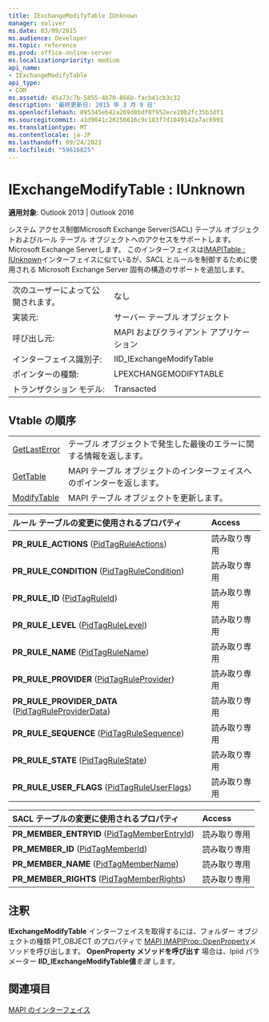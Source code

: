 ```yaml
---
title: IExchangeModifyTable IUnknown
manager: soliver
ms.date: 03/09/2015
ms.audience: Developer
ms.topic: reference
ms.prod: office-online-server
ms.localizationpriority: medium
api_name:
- IExchangeModifyTable
api_type:
- COM
ms.assetid: 45a73c7b-5855-4b70-866b-facb41cb3c32
description: '最終更新日: 2015 年 3 月 9 日'
ms.openlocfilehash: 095345eb42a269d8bdf0f952ece20b2fc35b3df1
ms.sourcegitcommit: a1d9041c20256616c9c183f7d1049142a7ac6991
ms.translationtype: MT
ms.contentlocale: ja-JP
ms.lasthandoff: 09/24/2021
ms.locfileid: "59616825"
---
```

# <a name="iexchangemodifytable--iunknown"></a>IExchangeModifyTable : IUnknown

  
  
**適用対象**: Outlook 2013 | Outlook 2016 
  
システム アクセス制御Microsoft Exchange Server(SACL) テーブル オブジェクトおよびルール テーブル オブジェクトへのアクセスをサポートします。Microsoft Exchange Serverします。 このインターフェイスは[IMAPITable : IUnknown](imapitableiunknown.md)インターフェイスに似ているが、SACL とルールを制御するために使用される Microsoft Exchange Server 固有の構造のサポートを追加します。 
  
|||
|:-----|:-----|
|次のユーザーによって公開されます。  <br/> |なし  <br/> |
|実装元:  <br/> |サーバー テーブル オブジェクト  <br/> |
|呼び出し元:  <br/> |MAPI およびクライアント アプリケーション  <br/> |
|インターフェイス識別子:  <br/> |IID_IExchangeModifyTable  <br/> |
|ポインターの種類:  <br/> |LPEXCHANGEMODIFYTABLE  <br/> |
|トランザクション モデル:  <br/> |Transacted  <br/> |
   
## <a name="vtable-order"></a>Vtable の順序

|||
|:-----|:-----|
|[GetLastError](iexchangemodifytable-getlasterror.md) <br/> |テーブル オブジェクトで発生した最後のエラーに関する情報を返します。  <br/> |
|[GetTable](iexchangemodifytable-gettable.md) <br/> |MAPI テーブル オブジェクトのインターフェイスへのポインターを返します。  <br/> |
|[ModifyTable](iexchangemodifytable-modifytable.md) <br/> |MAPI テーブル オブジェクトを更新します。  <br/> |
   
|**ルール テーブルの変更に使用されるプロパティ**|**Access**|
|:-----|:-----|
|**PR_RULE_ACTIONS** ([PidTagRuleActions](pidtagruleactions-canonical-property.md))  <br/> |読み取り専用  <br/> |
|**PR_RULE_CONDITION** ([PidTagRuleCondition](pidtagrulecondition-canonical-property.md))  <br/> |読み取り専用  <br/> |
|**PR_RULE_ID** ([PidTagRuleId](pidtagruleid-canonical-property.md))  <br/> |読み取り専用  <br/> |
|**PR_RULE_LEVEL** ([PidTagRuleLevel](pidtagrulelevel-canonical-property.md))  <br/> |読み取り専用  <br/> |
|**PR_RULE_NAME** ([PidTagRuleName](pidtagrulename-canonical-property.md))  <br/> |読み取り専用  <br/> |
|**PR_RULE_PROVIDER** ([PidTagRuleProvider](pidtagruleprovider-canonical-property.md))  <br/> |読み取り専用  <br/> |
|**PR_RULE_PROVIDER_DATA** ([PidTagRuleProviderData](pidtagruleproviderdata-canonical-property.md))  <br/> |読み取り専用  <br/> |
|**PR_RULE_SEQUENCE** ([PidTagRuleSequence](pidtagrulesequence-canonical-property.md))  <br/> |読み取り専用  <br/> |
|**PR_RULE_STATE** ([PidTagRuleState](pidtagrulestate-canonical-property.md))  <br/> |読み取り専用  <br/> |
|**PR_RULE_USER_FLAGS** ([PidTagRuleUserFlags](pidtagruleuserflags-canonical-property.md))  <br/> |読み取り専用  <br/> |
   
|**SACL テーブルの変更に使用されるプロパティ**|**Access**|
|:-----|:-----|
|**PR_MEMBER_ENTRYID** ([PidTagMemberEntryId](pidtagmemberentryid-canonical-property.md))  <br/> |読み取り専用  <br/> |
|**PR_MEMBER_ID** ([PidTagMemberId](pidtagmemberid-canonical-property.md))  <br/> |読み取り専用  <br/> |
|**PR_MEMBER_NAME** ([PidTagMemberName](pidtagmembername-canonical-property.md))  <br/> |読み取り専用  <br/> |
|**PR_MEMBER_RIGHTS** ([PidTagMemberRights](pidtagmemberrights-canonical-property.md))  <br/> |読み取り専用  <br/> |
   
## <a name="remarks"></a>注釈

**IExchangeModifyTable** インターフェイスを取得するには、フォルダー オブジェクトの種類 PT_OBJECT のプロパティで [MAPI IMAPIProp::OpenProperty](imapiprop-openproperty.md)メソッドを呼び出します。 **OpenProperty メソッドを呼び出す** 場合は、lpiid パラメーター **IID_IExchangeModifyTable値**_を渡_ します。 
  
## <a name="see-also"></a>関連項目



[MAPI のインターフェイス](mapi-interfaces.md)

